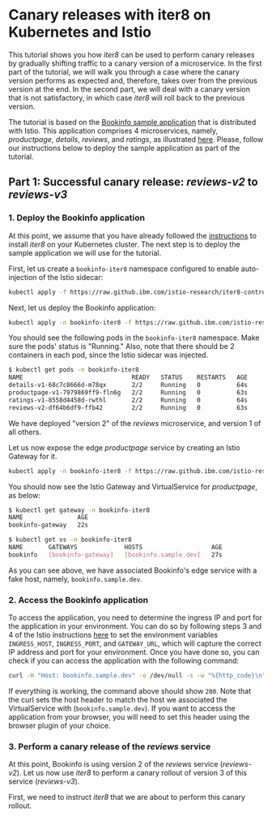 # Canary releases with iter8 on Kubernetes and Istio

This tutorial shows you how _iter8_ can be used to perform canary releases by gradually shifting traffic to a canary version of a microservice. In the first part of the tutorial, we will walk you through a case where the canary version performs as expected and, therefore, takes over from the previous version at the end. In the second part, we will deal with a canary version that is not satisfactory, in which case _iter8_ will roll back to the previous version.

The tutorial is based on the [Bookinfo sample application](https://istio.io/docs/examples/bookinfo/) that is distributed with Istio. This application comprises 4 microservices, namely, _productpage_, _details_, _reviews_, and _ratings_, as illustrated [here](https://istio.io/docs/examples/bookinfo/). Please, follow our instructions below to deploy the sample application as part of the tutorial.

## Part 1: Successful canary release: _reviews-v2_ to _reviews-v3_

### 1. Deploy the Bookinfo application

At this point, we assume that you have already followed the [instructions](istio_install.md) to install _iter8_ on your Kubernetes cluster. The next step is to deploy the sample application we will use for the tutorial.

First, let us create a `bookinfo-iter8` namespace configured to enable auto-injection of the Istio sidecar:

```bash
kubectl apply -f https://raw.github.ibm.com/istio-research/iter8-controller/master/doc/tutorials/istio/bookinfo/namespace.yaml?token=AAAROHqyPLzp4h4FWozSZdHNcRkz2sGCks5dE9sMwA%3D%3D
```

Next, let us deploy the Bookinfo application:

```bash
kubectl apply -n bookinfo-iter8 -f https://raw.github.ibm.com/istio-research/iter8-controller/master/doc/tutorials/istio/bookinfo/bookinfo-tutorial.yaml?token=AAAROPJZY04WTinFDpmJohfu0K28lxPFks5dE-rRwA%3D%3D
```

You should see the following pods in the `bookinfo-iter8` namespace. Make sure the pods' status is "Running." Also, note that there should be 2 containers in each pod, since the Istio sidecar was injected.

```bash
$ kubectl get pods -n bookinfo-iter8
NAME                              READY   STATUS    RESTARTS   AGE
details-v1-68c7c8666d-m78qx       2/2     Running   0          64s
productpage-v1-7979869ff9-fln6g   2/2     Running   0          63s
ratings-v1-8558d4458d-rwthl       2/2     Running   0          64s
reviews-v2-df64b6df9-ffb42        2/2     Running   0          63s
```

We have deployed "version 2" of the _reviews_ microservice, and version 1 of all others.

Let us now expose the edge _productpage_ service by creating an Istio Gateway for it.

```bash
kubectl apply -n bookinfo-iter8 -f https://raw.github.ibm.com/istio-research/iter8-controller/master/doc/tutorials/istio/bookinfo/bookinfo-gateway.yaml?token=AAAROOeOINW85InWPx9RWpYjulM23RJYks5dE-43wA%3D%3D
```

You should now see the Istio Gateway and VirtualService for _productpage_, as below:

```bash
$ kubectl get gateway -n bookinfo-iter8
NAME               AGE
bookinfo-gateway   22s
```

```bash
$ kubectl get vs -n bookinfo-iter8
NAME       GATEWAYS             HOSTS                   AGE
bookinfo   [bookinfo-gateway]   [bookinfo.sample.dev]   27s
```

As you can see above, we have associated Bookinfo's edge service with a fake host, namely, `bookinfo.sample.dev`.

### 2. Access the Bookinfo application

To access the application, you need to determine the ingress IP and port for the application in your environment. You can do so by following steps 3 and 4 of the Istio instructions [here](https://istio.io/docs/examples/bookinfo/#determining-the-ingress-ip-and-port) to set the environment variables `INGRESS_HOST`, `INGRESS_PORT`, and `GATEWAY_URL`, which will capture the correct IP address and port for your environment. Once you have done so, you can check if you can access the application with the following command:

```bash
curl -H "Host: bookinfo.sample.dev" -o /dev/null -s -w "%{http_code}\n" "http://${GATEWAY_URL}/productpage"
```

If everything is working, the command above should show `200`. Note that the curl sets the host header to match the host we associated the VirtualService with (`bookinfo.sample.dev`). If you want to access the application from your browser, you will need to set this header using the browser plugin of your choice.

### 3. Perform a canary release of the _reviews_ service

At this point, Bookinfo is using version 2 of the _reviews_ service (_reviews-v2_). Let us now use _iter8_ to perform a canary rollout of version 3 of this service (_reviews-v3_).

First, we need to instruct _iter8_ that we are about to perform this canary rollout.